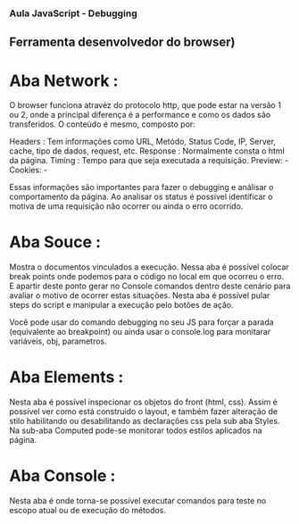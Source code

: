 ### Aula JavaScript - Debugging

## Ferramenta desenvolvedor do browser)


# Aba Network :

O browser funciona atravéz do protocolo http, que pode estar na versão 1 ou 2, onde a principal diferença é a performance e como os dados são transferidos.
O conteúdo é mesmo, composto por:

Headers : Tem informações como URL, Metódo, Status Code, IP, Server, cache, tipo de dados, request,  etc.
Response : Normalmente consta o html da página.
Timing : Tempo para que seja executada a requisição.
Preview: -
Cookies: - 

Essas informações são importantes para fazer o debugging e análisar o comportamento da página. Ao analisar os status é possível identificar o motiva de uma requisição
não ocorrer ou ainda o erro ocorrido.

# Aba Souce :

Mostra o documentos vinculados a execução.
Nessa aba é possível colocar break points onde podemos para o código no local em que ocorreu o erro. E apartir deste ponto gerar no Console comandos dentro deste cenário
para avaliar o motivo de ocorrer estas situações. Nesta aba é possível pular steps do script e manipular a execução pelo botões de ação.

Você pode usar do comando debugging no seu JS para forçar a parada (equivalente ao breakpoint) ou ainda usar o console.log para monitarar variáveis, obj, parametros.

# Aba Elements :

Nesta aba é possível inspecionar os objetos do front (html, css). Assim é possível ver como está construido o layout, e também fazer alteração de stilo habilitando
ou desabilitando as declarações css pela sub aba Styles. Na sub-aba Computed pode-se monitorar todos estilos aplicados na página.

# Aba Console :

Nesta aba é onde torna-se possível executar comandos para teste no escopo atual ou de execução do métodos.